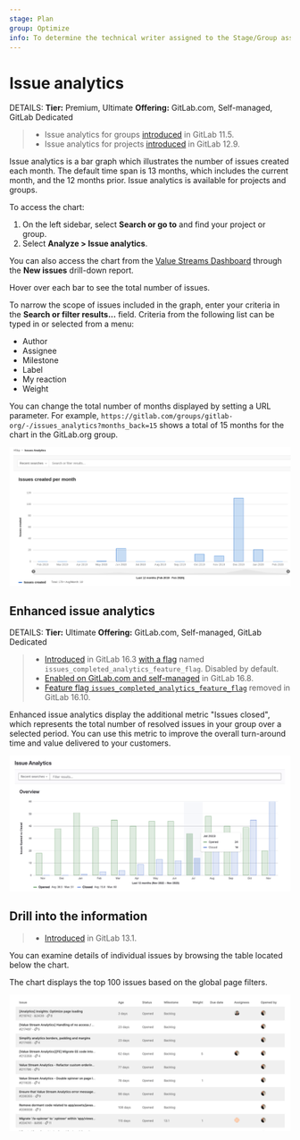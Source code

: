 ```yaml
---
stage: Plan
group: Optimize
info: To determine the technical writer assigned to the Stage/Group associated with this page, see https://handbook.gitlab.com/handbook/product/ux/technical-writing/#assignments
---
```


# Issue analytics

DETAILS:
**Tier:** Premium, Ultimate
**Offering:** GitLab.com, Self-managed, GitLab Dedicated

> - Issue analytics for groups [introduced](https://gitlab.com/gitlab-org/gitlab/-/issues/7478) in GitLab 11.5.
> - Issue analytics for projects [introduced](https://gitlab.com/gitlab-org/gitlab/-/issues/196561) in GitLab 12.9.

Issue analytics is a bar graph which illustrates the number of issues created each month.
The default time span is 13 months, which includes the current month, and the 12 months prior.
Issue analytics is available for projects and groups.

To access the chart:

1. On the left sidebar, select **Search or go to** and find your project or group.
1. Select **Analyze > Issue analytics**.

You can also access the chart from the [Value Streams Dashboard](../../analytics/value_streams_dashboard.md) through the **New issues** drill-down report.

Hover over each bar to see the total number of issues.

To narrow the scope of issues included in the graph, enter your criteria in the
**Search or filter results...** field. Criteria from the following list can be typed in or selected from a menu:

- Author
- Assignee
- Milestone
- Label
- My reaction
- Weight

You can change the total number of months displayed by setting a URL parameter.
For example, `https://gitlab.com/groups/gitlab-org/-/issues_analytics?months_back=15`
shows a total of 15 months for the chart in the GitLab.org group.

![Issues created per month](img/issues_created_per_month_v12_8_a.png)

## Enhanced issue analytics

DETAILS:
**Tier:** Ultimate
**Offering:** GitLab.com, Self-managed, GitLab Dedicated

> - [Introduced](https://gitlab.com/gitlab-org/gitlab/-/issues/233905/) in GitLab 16.3 [with a flag](../../../administration/feature_flags.md) named `issues_completed_analytics_feature_flag`. Disabled by default.
> - [Enabled on GitLab.com and self-managed](https://gitlab.com/gitlab-org/gitlab/-/issues/437542) in GitLab 16.8.
> - [Feature flag `issues_completed_analytics_feature_flag`](https://gitlab.com/gitlab-org/gitlab/-/merge_requests/146766) removed in GitLab 16.10.

Enhanced issue analytics display the additional metric "Issues closed", which represents the total number of resolved issues in your group over a selected period.
You can use this metric to improve the overall turn-around time and value delivered to your customers.

![Issues opened and closed per month](img/enhanced_issue_analytics_v16_7.png)

## Drill into the information

> - [Introduced](https://gitlab.com/gitlab-org/gitlab/-/issues/196547) in GitLab 13.1.

You can examine details of individual issues by browsing the table
located below the chart.

The chart displays the top 100 issues based on the global page filters.

![Issues table](img/issues_table_v13_1.png)

<!-- ## Troubleshooting

Include any troubleshooting steps that you can foresee. If you know beforehand what issues
one might have when setting this up, or when something is changed, or on upgrading, it's
important to describe those, too. Think of things that may go wrong and include them here.
This is important to minimize requests for support, and to avoid doc comments with
questions that you know someone might ask.

Each scenario can be a third-level heading, for example `### Getting error message X`.
If you have none to add when creating a doc, leave this section in place
but commented out to help encourage others to add to it in the future. -->
